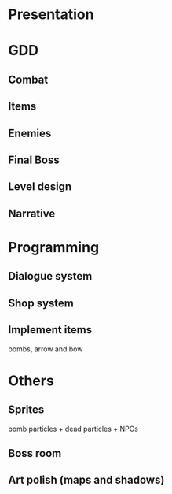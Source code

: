 # Presentation

# GDD
 ## Combat
 ## Items
 ## Enemies
 ## Final Boss
 ## Level design
 ## Narrative
 
# Programming
 ## Dialogue system
 ## Shop system
 ## Implement items 
 bombs, arrow and bow
  
# Others
 ## Sprites 
 bomb particles + dead particles + NPCs
 ## Boss room
 ## Art polish (maps and shadows)
